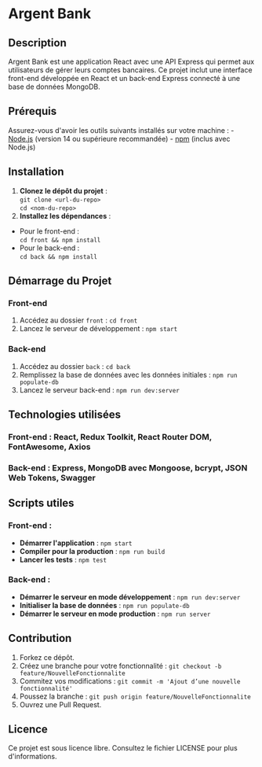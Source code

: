 # Argent Bank

## Description
Argent Bank est une application React avec une API Express qui permet aux utilisateurs de gérer leurs comptes bancaires. Ce projet inclut une interface front-end développée en React et un back-end Express connecté à une base de données MongoDB.

## Prérequis
Assurez-vous d'avoir les outils suivants installés sur votre machine : - [Node.js](https://nodejs.org/) (version 14 ou supérieure recommandée) - [npm](https://www.npmjs.com/) (inclus avec Node.js)

## Installation
1. **Clonez le dépôt du projet** :  
`git clone <url-du-repo>`  
`cd <nom-du-repo>`  
2. **Installez les dépendances** :  
- Pour le front-end :  
`cd front && npm install`  
- Pour le back-end :  
`cd back && npm install`  

## Démarrage du Projet

### Front-end
1. Accédez au dossier `front` : `cd front`  
2. Lancez le serveur de développement : `npm start`  

### Back-end
1. Accédez au dossier `back` : `cd back`  
2. Remplissez la base de données avec les données initiales : `npm run populate-db`  
3. Lancez le serveur back-end : `npm run dev:server`  

## Technologies utilisées
### Front-end : React, Redux Toolkit, React Router DOM, FontAwesome, Axios  
### Back-end : Express, MongoDB avec Mongoose, bcrypt, JSON Web Tokens, Swagger  

## Scripts utiles

### Front-end :  
- **Démarrer l'application** : `npm start`  
- **Compiler pour la production** : `npm run build`  
- **Lancer les tests** : `npm test`  

### Back-end :  
- **Démarrer le serveur en mode développement** : `npm run dev:server`  
- **Initialiser la base de données** : `npm run populate-db`  
- **Démarrer le serveur en mode production** : `npm run server`  

## Contribution
1. Forkez ce dépôt.  
2. Créez une branche pour votre fonctionnalité : `git checkout -b feature/NouvelleFonctionnalite`  
3. Commitez vos modifications : `git commit -m 'Ajout d’une nouvelle fonctionnalité'`  
4. Poussez la branche : `git push origin feature/NouvelleFonctionnalite`  
5. Ouvrez une Pull Request.  

## Licence
Ce projet est sous licence libre. Consultez le fichier LICENSE pour plus d'informations.
